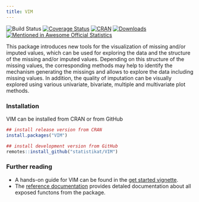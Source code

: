 ```yaml
---
title: VIM
---
```


![Build Status](https://travis-ci.org/statistikat/VIM.svg?branch=master)
[![Coverage Status](https://coveralls.io/repos/github/statistikat/VIM/badge.svg?branch=master)](https://coveralls.io/github/statistikat/VIM?branch=master)
[![CRAN](http://www.r-pkg.org/badges/version/VIM)](https://CRAN.R-project.org/package=VIM)
[![Downloads](http://cranlogs.r-pkg.org/badges/VIM)](https://CRAN.R-project.org/package=VIM)
[![Mentioned in Awesome Official Statistics ](https://awesome.re/mentioned-badge.svg)](http://www.awesomeofficialstatistics.org)

This package introduces new tools for the visualization of missing and/or imputed values, which can be used for exploring the data and the structure of the missing and/or imputed values. Depending on this structure of the missing values, the corresponding methods may help to identify the mechanism generating the missings and allows to explore the data including missing values. In addition, the quality of imputation can be visually explored using various univariate, bivariate, multiple and multivariate plot methods.

### Installation

VIM can be installed from CRAN or from GitHub

```r
## install release version from CRAN
install.packages("VIM")

## install development version from GitHub
remotes::install_github("statistikat/VIM")
```

### Further reading

* A hands-on guide for VIM can be found in the [get started vignette](http://statistikat.github.io/VIM/articles/VIM.html).
* The [reference documentation](http://statistikat.github.io/VIM/reference)
  provides detaled documentation about all exposed functons from the package.
